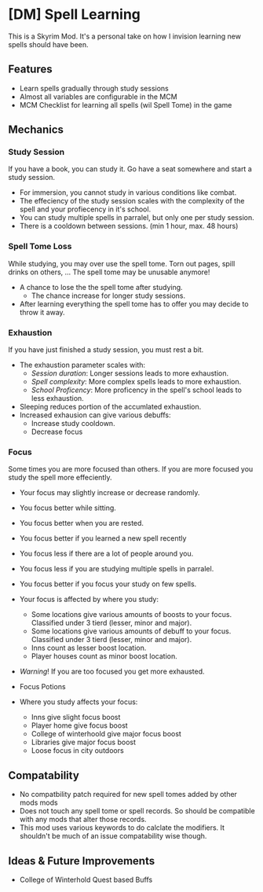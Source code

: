# [DM] Spell Learning
This is a Skyrim Mod. It's a personal take on how I invision learning new spells should have been.

## Features
- Learn spells gradually through study sessions
- Almost all variables are configurable in the MCM
- MCM Checklist for learning all spells (wil Spell Tome) in the game

## Mechanics
### Study Session
If you have a book, you can study it. Go have a seat somewhere and start a study session.
- For immersion, you cannot study in various conditions like combat.
- The effeciency of the study session scales with the complexity of the spell and your profiecency in it's school.
- You can study multiple spells in parralel, but only one per study session.
- There is a cooldown between sessions. (min 1 hour, max. 48 hours)

### Spell Tome Loss
While studying, you may over use the spell tome. Torn out pages, spill drinks on others, ... The spell tome may be unusable anymore!
- A chance to lose the the spell tome after studying.
  - The chance increase for longer study sessions.
- After learning everything the spell tome has to offer you may decide to throw it away.

### Exhaustion
If you have just finished a study session, you must rest a bit.
- The exhaustion parameter scales with:
  - *Session duration*: Longer sessions leads to more exhaustion.
  - *Spell complexity*: More complex spells leads to more exhaustion.
  - *School Proficency*: More proficency in the spell's school leads to less exhaustion.
- Sleeping reduces portion of the accumlated exhaustion.
- Increased exhausion can give various debuffs:
  - Increase study cooldown.
  - Decrease focus

### Focus
Some times you are more focused than others. If you are more focused you study the spell more effeciently.
- Your focus may slightly increase or decrease randomly.
- You focus better while sitting.
- You focus better when you are rested.
- You focus better if you learned a new spell recently
- You focus less if there are a lot of people around you.
- You focus less if you are studying multiple spells in parralel.
- You focus better if you focus your study on few spells.
- Your focus is affected by where you study:
  - Some locations give various amounts of boosts to your focus. Classified under 3 tierd (lesser, minor and major).
  - Some locations give various amounts of debuff to your focus. Classified under 3 tierd (lesser, minor and major).
  - Inns count as lesser boost location.
  - Player houses count as minor boost location.
- *Warning*! If you are too focused you get more exhausted.

- Focus Potions
- Where you study affects your focus:
    - Inns give slight focus boost
    - Player home give focus boost
    - College of winterhoold give major focus boost
    - Libraries give major focus boost
    - Loose focus in city outdoors

## Compatability
- No compatbility patch required for new spell tomes added by other mods mods
- Does not touch any spell tome or spell records. So should be compatible with any mods that alter those records.
- This mod uses various keywords to do calclate the modifiers. It shouldn't be much of an issue compatability wise though.

## Ideas & Future Improvements
- College of Winterhold Quest based Buffs